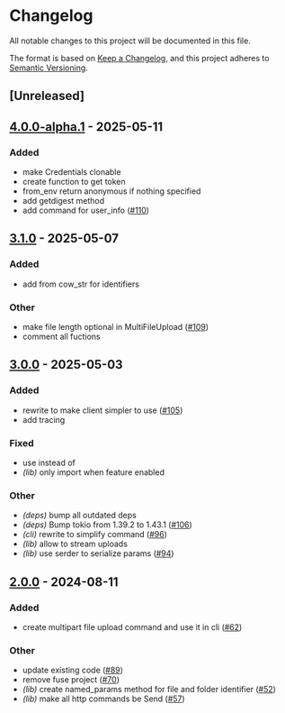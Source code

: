 # Changelog
All notable changes to this project will be documented in this file.

The format is based on [Keep a Changelog](https://keepachangelog.com/en/1.0.0/),
and this project adheres to [Semantic Versioning](https://semver.org/spec/v2.0.0.html).

## [Unreleased]

## [4.0.0-alpha.1](https://github.com/jdrouet/pcloud/compare/pcloud-v3.1.0...pcloud-v4.0.0-alpha.1) - 2025-05-11

### Added

- make Credentials clonable
- create function to get token
- from_env return anonymous if nothing specified
- add getdigest method
- add command for user_info ([#110](https://github.com/jdrouet/pcloud/pull/110))

## [3.1.0](https://github.com/jdrouet/pcloud/compare/pcloud-v3.0.0...pcloud-v3.1.0) - 2025-05-07

### Added

- add from cow_str for identifiers

### Other

- make file length optional in MultiFileUpload ([#109](https://github.com/jdrouet/pcloud/pull/109))
- comment all fuctions

## [3.0.0](https://github.com/jdrouet/pcloud/compare/pcloud-v2.0.0...pcloud-v3.0.0) - 2025-05-03

### Added

- rewrite to make client simpler to use ([#105](https://github.com/jdrouet/pcloud/pull/105))
- add tracing

### Fixed

- use  instead of
- *(lib)* only import when feature enabled

### Other

- *(deps)* bump all outdated deps
- *(deps)* Bump tokio from 1.39.2 to 1.43.1 ([#106](https://github.com/jdrouet/pcloud/pull/106))
- *(cli)* rewrite to simplify command ([#96](https://github.com/jdrouet/pcloud/pull/96))
- *(lib)* allow to stream uploads
- *(lib)* use serder to serialize params ([#94](https://github.com/jdrouet/pcloud/pull/94))

## [2.0.0](https://github.com/jdrouet/pcloud/compare/pcloud-v1.1.0...pcloud-v2.0.0) - 2024-08-11

### Added
- create multipart file upload command and use it in cli ([#62](https://github.com/jdrouet/pcloud/pull/62))

### Other
- update existing code ([#89](https://github.com/jdrouet/pcloud/pull/89))
- remove fuse project ([#70](https://github.com/jdrouet/pcloud/pull/70))
- *(lib)* create named_params method for file and folder identifier ([#52](https://github.com/jdrouet/pcloud/pull/52))
- *(lib)* make all http commands be Send ([#57](https://github.com/jdrouet/pcloud/pull/57))
